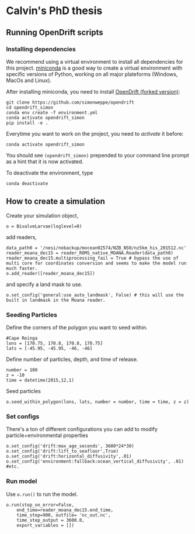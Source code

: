 # Calvin's PhD thesis

## Running OpenDrift scripts

### Installing dependencies


We recommend using a virtual environment to install all dependencies for this project. [miniconda](https://docs.conda.io/en/latest/miniconda.html) is a good way to create a virtual environment with specific versions of Python, working on all major plateforms (Windows, MacOs and Linux).

After installing miniconda, you need to install [OpenDrift (forked version)](https://github.com/simonweppe/opendrift):
```
git clone https://github.com/simonweppe/opendrift
cd opendrift_simon
conda env create -f environment.yml
conda activate opendrift_simon
pip install -e .
```

Everytime you want to work on the project, you need to *activate* it before: 
```
conda activate opendrift_simon
```
You should see `(opendrift_simon)` prepended to your command line prompt as a hint that it is now activated.

To deactivate the environment, type
```
conda deactivate
```

## How to create a simulation

Create your simulation object,
```
o = BivalveLarvae(loglevel=0)
```
add readers,
```
data_path0 = '/nesi/nobackup/mocean02574/NZB_N50/nz5km_his_201512.nc'
reader_moana_dec15 = reader_ROMS_native_MOANA.Reader(data_path0)
reader_moana_dec15.multiprocessing_fail = True # bypass the use of multi core for coordinates conversion and seems to make the model run much faster.
o.add_reader([reader_moana_dec15])
```
and specify a land mask to use.
```
o.set_config('general:use_auto_landmask', False) # this will use the built in landmask in the Moana reader.
```

### Seeding Particles
Define the corners of the polygon you want to seed within.
```
#Cape Reinga
lons = [170.75, 170.8, 170.8, 170.75]
lats = [-45.95, -45.95, -46, -46]
```
Define number of particles, depth, and time of release.
```
number = 100
z = -10
time = datetime(2015,12,1)
```

Seed particles
```
o.seed_within_polygon(lons, lats, number = number, time = time, z = z)
```

### Set configs
There's a ton of different configurations you can add to modify particle+environmental properties
```
o.set_config('drift:max_age_seconds', 3600*24*30) 
o.set_config('drift:lift_to_seafloor',True)
o.set_config('drift:horizontal_diffusivity',.01) 
o.set_config('environment:fallback:ocean_vertical_diffusivity', .01) 
#etc.
```

### Run model
Use `o.run()` to run the model. 
```
o.run(stop_on_error=False, 
    end_time=reader_moana_dec15.end_time, 
    time_step=900, outfile= 'nc_out.nc', 
    time_step_output = 3600.0, 
    export_variables = [])
```
